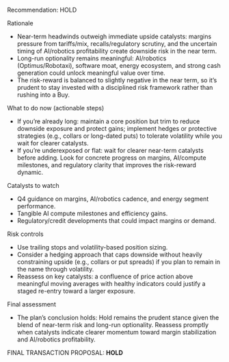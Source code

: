 Recommendation: HOLD

Rationale
- Near-term headwinds outweigh immediate upside catalysts: margins pressure from tariffs/mix, recalls/regulatory scrutiny, and the uncertain timing of AI/robotics profitability create downside risk in the near term.
- Long-run optionality remains meaningful: AI/robotics (Optimus/Robotaxi), software moat, energy ecosystem, and strong cash generation could unlock meaningful value over time.
- The risk-reward is balanced to slightly negative in the near term, so it’s prudent to stay invested with a disciplined risk framework rather than rushing into a Buy.

What to do now (actionable steps)
- If you’re already long: maintain a core position but trim to reduce downside exposure and protect gains; implement hedges or protective strategies (e.g., collars or long-dated puts) to tolerate volatility while you wait for clearer catalysts.
- If you’re underexposed or flat: wait for clearer near-term catalysts before adding. Look for concrete progress on margins, AI/compute milestones, and regulatory clarity that improves the risk-reward dynamic.

Catalysts to watch
- Q4 guidance on margins, AI/robotics cadence, and energy segment performance.
- Tangible AI compute milestones and efficiency gains.
- Regulatory/credit developments that could impact margins or demand.

Risk controls
- Use trailing stops and volatility-based position sizing.
- Consider a hedging approach that caps downside without heavily constraining upside (e.g., collars or put spreads) if you plan to remain in the name through volatility.
- Reassess on key catalysts: a confluence of price action above meaningful moving averages with healthy indicators could justify a staged re-entry toward a larger exposure.

Final assessment
- The plan’s conclusion holds: Hold remains the prudent stance given the blend of near-term risk and long-run optionality. Reassess promptly when catalysts indicate clearer momentum toward margin stabilization and AI/robotics profitability.

FINAL TRANSACTION PROPOSAL: **HOLD**